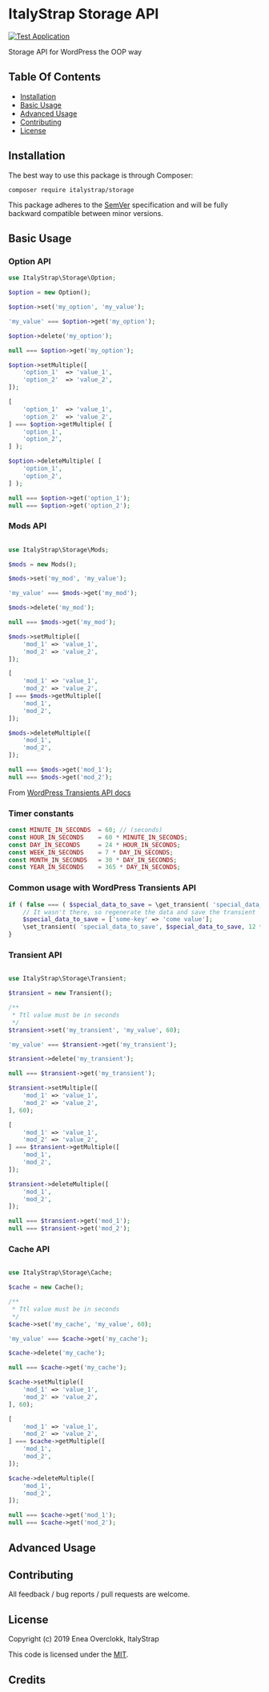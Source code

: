 # ItalyStrap Storage API

[![Test Application](https://github.com/ItalyStrap/storage/actions/workflows/test.yml/badge.svg)](https://github.com/ItalyStrap/storage/actions/workflows/test.yml)

Storage API for WordPress the OOP way

## Table Of Contents

* [Installation](#installation)
* [Basic Usage](#basic-usage)
* [Advanced Usage](#advanced-usage)
* [Contributing](#contributing)
* [License](#license)

## Installation

The best way to use this package is through Composer:

```CMD
composer require italystrap/storage
```
This package adheres to the [SemVer](http://semver.org/) specification and will be fully backward compatible between minor versions.

## Basic Usage

### Option API

```php
use ItalyStrap\Storage\Option;

$option = new Option();

$option->set('my_option', 'my_value');

'my_value' === $option->get('my_option');

$option->delete('my_option');

null === $option->get('my_option');

$option->setMultiple([
    'option_1'	=> 'value_1',
    'option_2'	=> 'value_2',
]);

[
    'option_1'	=> 'value_1',
    'option_2'	=> 'value_2',
] === $option->getMultiple( [
    'option_1',
    'option_2',
] );

$option->deleteMultiple( [
    'option_1',
    'option_2',
] );

null === $option->get('option_1');
null === $option->get('option_2');
```

### Mods API

```php

use ItalyStrap\Storage\Mods;

$mods = new Mods();

$mods->set('my_mod', 'my_value');

'my_value' === $mods->get('my_mod');

$mods->delete('my_mod');

null === $mods->get('my_mod');

$mods->setMultiple([
    'mod_1'	=> 'value_1',
    'mod_2'	=> 'value_2',
]);

[
    'mod_1'	=> 'value_1',
    'mod_2'	=> 'value_2',
] === $mods->getMultiple([
    'mod_1',
    'mod_2',
]);

$mods->deleteMultiple([
    'mod_1',
    'mod_2',
]);

null === $mods->get('mod_1');
null === $mods->get('mod_2');
```



From [WordPress Transients API docs](https://codex.wordpress.org/Transients_API)

### Timer constants

```php
const MINUTE_IN_SECONDS  = 60; // (seconds)
const HOUR_IN_SECONDS    = 60 * MINUTE_IN_SECONDS;
const DAY_IN_SECONDS     = 24 * HOUR_IN_SECONDS;
const WEEK_IN_SECONDS    = 7 * DAY_IN_SECONDS;
const MONTH_IN_SECONDS   = 30 * DAY_IN_SECONDS;
const YEAR_IN_SECONDS    = 365 * DAY_IN_SECONDS;
```

### Common usage with WordPress Transients API

```php
if ( false === ( $special_data_to_save = \get_transient( 'special_data_to_save' ) ) ) {
    // It wasn't there, so regenerate the data and save the transient
    $special_data_to_save = ['some-key' => 'come value'];
    \set_transient( 'special_data_to_save', $special_data_to_save, 12 * HOUR_IN_SECONDS );
}
```

### Transient API

```php

use ItalyStrap\Storage\Transient;

$transient = new Transient();

/**
 * Ttl value must be in seconds
 */
$transient->set('my_transient', 'my_value', 60);

'my_value' === $transient->get('my_transient');

$transient->delete('my_transient');

null === $transient->get('my_transient');

$transient->setMultiple([
    'mod_1'	=> 'value_1',
    'mod_2'	=> 'value_2',
], 60);

[
    'mod_1'	=> 'value_1',
    'mod_2'	=> 'value_2',
] === $transient->getMultiple([
    'mod_1',
    'mod_2',
]);

$transient->deleteMultiple([
    'mod_1',
    'mod_2',
]);

null === $transient->get('mod_1');
null === $transient->get('mod_2');
```

### Cache API

```php

use ItalyStrap\Storage\Cache;

$cache = new Cache();

/**
 * Ttl value must be in seconds
 */
$cache->set('my_cache', 'my_value', 60);

'my_value' === $cache->get('my_cache');

$cache->delete('my_cache');

null === $cache->get('my_cache');

$cache->setMultiple([
    'mod_1'	=> 'value_1',
    'mod_2'	=> 'value_2',
], 60);

[
    'mod_1'	=> 'value_1',
    'mod_2'	=> 'value_2',
] === $cache->getMultiple([
    'mod_1',
    'mod_2',
]);

$cache->deleteMultiple([
    'mod_1',
    'mod_2',
]);

null === $cache->get('mod_1');
null === $cache->get('mod_2');
```

## Advanced Usage

## Contributing

All feedback / bug reports / pull requests are welcome.

## License

Copyright (c) 2019 Enea Overclokk, ItalyStrap

This code is licensed under the [MIT](LICENSE).

## Credits
